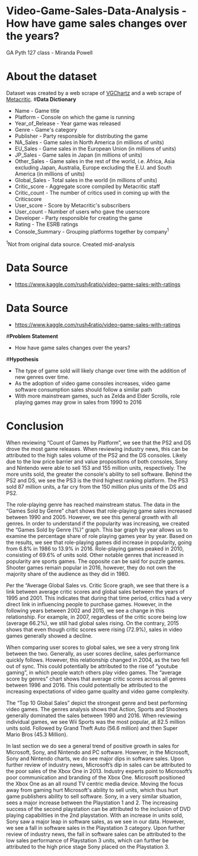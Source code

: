 # Video-Game-Sales-Data-Analysis - How have game sales changes over the years?
GA Pyth 127 class - Miranda Powell

# **About the dataset**
Dataset was created by a web scrape of [VGChartz](https://www.vgchartz.com/) and a web scrape of [Metacritic](https://www.metacritic.com/browse/games/release-date/available). 
#**Data Dictionary**
*   Name - Game title
*   Platform - Console on which the game is running
*   Year_of_Release - Year game was released
*   Genre - Game's category
*   Publisher - Party responsible for distributing the game
*   NA_Sales - Game sales in North America (in millions of units)
*   EU_Sales - Game sales in the European Union (in millions of units)
*   JP_Sales - Game sales in Japan (in millions of units)
*   Other_Sales - Game sales in the rest of the world, i.e. Africa, Asia excluding Japan, Australia, Europe excluding the E.U. and South America (in millions of units)
*   Global_Sales - Total sales in the world (in millions of units)
*   Critic_score - Aggregate score compiled by Metacritic staff
*   Critic_count - The number of critics used in coming up with the Criticscore
*   User_score - Score by Metacritic's subscribers
*   User_count - Number of users who gave the userscore
*   Developer - Party responsible for creating the game
*   Rating - The ESRB ratings
*   Console_Summary - Grouping platforms together by company<sup>1</sup>

<sup>1</sup>Not from original data source. Created mid-analysis

# **Data Source**
*   https://www.kaggle.com/rush4ratio/video-game-sales-with-ratings

# **Data Source**
*   https://www.kaggle.com/rush4ratio/video-game-sales-with-ratings

#**Problem Statement**
*   How have game sales changes over the years?

#**Hypothesis**
*   The type of game sold will likely change over time with the addition of new genres over time.
* As the adoption of video game consoles increases, video game software consumption sales should follow a similar path
*   With more mainstream games, such as Zelda and Elder Scrolls, role playing games may grow in sales from 1990 to 2016

# **Conclusion**
When reviewing “Count of Games by Platform”, we see that the PS2 and DS drove the most game releases. When reviewing industry news, this can be attributed to the high sales volume of the PS2 and the DS consoles. Likely due to the low price barrier and value propositions of both consoles, Sony and Nintendo were able to sell 153 and 155 million units, respectively. The more units sold, the greater the console's ability to sell software. Behind the PS2 and DS, we see the PS3 is the third highest ranking platform. The PS3 sold 87 million units, a far cry from the 150 million plus units of the DS and PS2.

The role-playing genre has reached mainstream status. The data in the “Games Sold by Genre” chart shows that role-playing game sales increased between 1990 and 2005. However, we see this general growth with all genres. In order to understand if the popularity was increasing, we created the “Games Sold by Genre (%)” graph. This bar graph by year allows us to examine the percentage share of role playing games year by year. Based on the results, we see that role-playing games did increase in popularity, going from 6.8% in 1986 to 13.9% in 2016. Role-playing games peaked in 2010, consisting of 69.6% of units sold. Other notable genres that increased in popularity are sports games. The opposite can be said for puzzle games. Shooter games remain popular in 2016, however, they  do not own the majority share of the audience as they did in 1980.

Per the “Average Global Sales vs. Critic Score graph, we see that there is a link between average critic scores and global sales between the years of 1995 and 2001. This indicates that during that time period, critics had a very direct link in influencing people to purchase games. However, in the following years between 2002 and 2015, we see a change in this relationship. For example, in 2007, regardless of the critic score being low (average 66.2%), we still had global sales rising. On the contrary, 2015 shows that even though critic scores were rising (72.9%), sales in video games generally showed a decline. 

When comparing user scores to global sales, we see a very strong link between the two. Generally, as user scores decline, sales performance quickly follows. However, this relationship changed in 2004, as the two fell out of sync. This could potentially be attributed to the rise of “youtube gaming”, in which people watch others play video games. The “average score by genres” chart shows that average critic scores across all genres between 1996 and 2016. This could potentially be attributed to the increasing expectations of video game quality and video game complexity.

The “Top 10 Global Sales” depict the strongest genre and best performing video games. The genres analysis shows that Action, Sports and Shooters generally dominated the sales between 1990 and 2016. When reviewing individual games, we see Wii Sports was the most popular, at 82.5 million units sold. Followed by Grand Theft Auto (56.6 million) and then Super Mario Bros (45.3 Million). 

In last section we do see a general trend of positive growth in sales for Microsoft, Sony, and Nintendo and PC software. However, in the Microsoft, Sony and Nintendo charts, we do see major dips in software sales. 
Upon further review of industry news, Microsoft’s dip in sales can be attributed to the poor sales of the Xbox One in 2013. Industry experts point to Microsoft’s poor communication and branding of the Xbox One. Microsoft positioned the Xbox One as an all round TV centric media device. Moving the focus away from gaming hurt Microsoft's ability to sell units, which thus hurt game publishers ability to sell software. Sony, in a very similar situation, sees a major increase between the Playstation 1 and 2. The increasing success of the second playstation can be attributed to the inclusion of DVD playing capabilities in the 2nd playstation. With an increase in units sold, Sony saw a major leap in software sales, as we see in our data. However, we see a fall in software sales in the Playstation 3 category. Upon further review of industry news, the fall in software sales can be attributed to the low sales performance of Playstation 3 units, which can further be attributed to the high price stage Sony placed on the Playstation 3.
